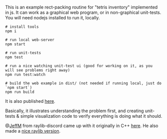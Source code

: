 This is an example rect-packing routine for "tetris inventory" implemented in js. It can work as a graphical web program, or in non-graphical unit-tests. You will need nodejs installed to run it, locally.

```
# install tools
npm i

# run local web-server
npm start

# run unit-tests
npm test

# run a nice watching unit-test ui (good for working on it, as you will see problems right away)
npm run test:watch

# build the web example in dist/ (not needed if running local, just do `npm start`)
npm run build
```

It is also published [here](http://konsumer.js.org/rectpack/).

Basically, it illustrates understanding the problem first, and creating unit-tests & simple visualization code to verify everything is doing what it should.

@[JeffM](https://github.com/JeffM2501) from raylib-discord came up with it originally in C++ [here](inventory.cpp). He also made a [nice raylib version](https://github.com/raylib-extras/examples-cpp/tree/main/inventory).
